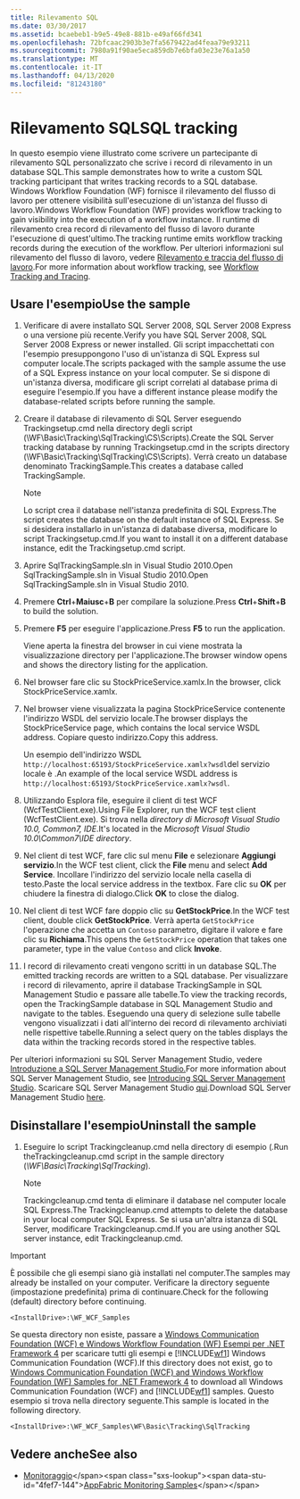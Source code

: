 ```yaml
---
title: Rilevamento SQL
ms.date: 03/30/2017
ms.assetid: bcaebeb1-b9e5-49e8-881b-e49af66fd341
ms.openlocfilehash: 72bfcaac2903b3e7fa5679422ad4feaa79e93211
ms.sourcegitcommit: 7980a91f90ae5eca859db7e6bfa03e23e76a1a50
ms.translationtype: MT
ms.contentlocale: it-IT
ms.lasthandoff: 04/13/2020
ms.locfileid: "81243180"
---
```

# <a name="sql-tracking"></a><span data-ttu-id="4fef7-102">Rilevamento SQL</span><span class="sxs-lookup"><span data-stu-id="4fef7-102">SQL tracking</span></span>

<span data-ttu-id="4fef7-103">In questo esempio viene illustrato come scrivere un partecipante di rilevamento SQL personalizzato che scrive i record di rilevamento in un database SQL.</span><span class="sxs-lookup"><span data-stu-id="4fef7-103">This sample demonstrates how to write a custom SQL tracking participant that writes tracking records to a SQL database.</span></span> <span data-ttu-id="4fef7-104">Windows Workflow Foundation (WF) fornisce il rilevamento del flusso di lavoro per ottenere visibilità sull'esecuzione di un'istanza del flusso di lavoro.</span><span class="sxs-lookup"><span data-stu-id="4fef7-104">Windows Workflow Foundation (WF) provides workflow tracking to gain visibility into the execution of a workflow instance.</span></span> <span data-ttu-id="4fef7-105">Il runtime di rilevamento crea record di rilevamento del flusso di lavoro durante l'esecuzione di quest'ultimo.</span><span class="sxs-lookup"><span data-stu-id="4fef7-105">The tracking runtime emits workflow tracking records during the execution of the workflow.</span></span> <span data-ttu-id="4fef7-106">Per ulteriori informazioni sul rilevamento del flusso di lavoro, vedere [Rilevamento e traccia del flusso di lavoro](../workflow-tracking-and-tracing.md).</span><span class="sxs-lookup"><span data-stu-id="4fef7-106">For more information about workflow tracking, see [Workflow Tracking and Tracing](../workflow-tracking-and-tracing.md).</span></span>

## <a name="use-the-sample"></a><span data-ttu-id="4fef7-107">Usare l'esempio</span><span class="sxs-lookup"><span data-stu-id="4fef7-107">Use the sample</span></span>

1. <span data-ttu-id="4fef7-108">Verificare di avere installato SQL Server 2008, SQL Server 2008 Express o una versione più recente.</span><span class="sxs-lookup"><span data-stu-id="4fef7-108">Verify you have SQL Server 2008, SQL Server 2008 Express or newer installed.</span></span> <span data-ttu-id="4fef7-109">Gli script impacchettati con l'esempio presuppongono l'uso di un'istanza di SQL Express sul computer locale.</span><span class="sxs-lookup"><span data-stu-id="4fef7-109">The scripts packaged with the sample assume the use of a SQL Express instance on your local computer.</span></span> <span data-ttu-id="4fef7-110">Se si dispone di un'istanza diversa, modificare gli script correlati al database prima di eseguire l'esempio.</span><span class="sxs-lookup"><span data-stu-id="4fef7-110">If you have a different instance please modify the database-related scripts before running the sample.</span></span>

2. <span data-ttu-id="4fef7-111">Creare il database di rilevamento di SQL Server eseguendo Trackingsetup.cmd nella directory degli script (\WF\Basic\Tracking\SqlTracking\CS\Scripts).</span><span class="sxs-lookup"><span data-stu-id="4fef7-111">Create the SQL Server tracking database by running Trackingsetup.cmd in the scripts directory (\WF\Basic\Tracking\SqlTracking\CS\Scripts).</span></span> <span data-ttu-id="4fef7-112">Verrà creato un database denominato TrackingSample.</span><span class="sxs-lookup"><span data-stu-id="4fef7-112">This creates a database called TrackingSample.</span></span>

   > [!NOTE]
   > <span data-ttu-id="4fef7-113">Lo script crea il database nell'istanza predefinita di SQL Express.</span><span class="sxs-lookup"><span data-stu-id="4fef7-113">The script creates the database on the default instance of SQL Express.</span></span> <span data-ttu-id="4fef7-114">Se si desidera installarlo in un'istanza di database diversa, modificare lo script Trackingsetup.cmd.</span><span class="sxs-lookup"><span data-stu-id="4fef7-114">If you want to install it on a different database instance, edit the Trackingsetup.cmd script.</span></span>

3. <span data-ttu-id="4fef7-115">Aprire SqlTrackingSample.sln in Visual Studio 2010.Open SqlTrackingSample.sln in Visual Studio 2010.</span><span class="sxs-lookup"><span data-stu-id="4fef7-115">Open SqlTrackingSample.sln in Visual Studio 2010.</span></span>

4. <span data-ttu-id="4fef7-116">Premere **Ctrl**+**Maiusc**+**B** per compilare la soluzione.</span><span class="sxs-lookup"><span data-stu-id="4fef7-116">Press **Ctrl**+**Shift**+**B** to build the solution.</span></span>

5. <span data-ttu-id="4fef7-117">Premere **F5** per eseguire l'applicazione.</span><span class="sxs-lookup"><span data-stu-id="4fef7-117">Press **F5** to run the application.</span></span>

   <span data-ttu-id="4fef7-118">Viene aperta la finestra del browser in cui viene mostrata la visualizzazione directory per l'applicazione.</span><span class="sxs-lookup"><span data-stu-id="4fef7-118">The browser window opens and shows the directory listing for the application.</span></span>

6. <span data-ttu-id="4fef7-119">Nel browser fare clic su StockPriceService.xamlx.</span><span class="sxs-lookup"><span data-stu-id="4fef7-119">In the browser, click StockPriceService.xamlx.</span></span>

7. <span data-ttu-id="4fef7-120">Nel browser viene visualizzata la pagina StockPriceService contenente l'indirizzo WSDL del servizio locale.</span><span class="sxs-lookup"><span data-stu-id="4fef7-120">The browser displays the StockPriceService page, which contains the local service WSDL address.</span></span> <span data-ttu-id="4fef7-121">Copiare questo indirizzo.</span><span class="sxs-lookup"><span data-stu-id="4fef7-121">Copy this address.</span></span>

   <span data-ttu-id="4fef7-122">Un esempio dell'indirizzo WSDL `http://localhost:65193/StockPriceService.xamlx?wsdl`del servizio locale è .</span><span class="sxs-lookup"><span data-stu-id="4fef7-122">An example of the local service WSDL address is `http://localhost:65193/StockPriceService.xamlx?wsdl`.</span></span>

8. <span data-ttu-id="4fef7-123">Utilizzando Esplora file, eseguire il client di test WCF (WcfTestClient.exe).</span><span class="sxs-lookup"><span data-stu-id="4fef7-123">Using File Explorer, run the WCF test client (WcfTestClient.exe).</span></span> <span data-ttu-id="4fef7-124">Si trova nella *directory di Microsoft Visual Studio 10.0, Common7, IDE*.</span><span class="sxs-lookup"><span data-stu-id="4fef7-124">It's located in the *Microsoft Visual Studio 10.0\Common7\IDE directory*.</span></span>

9. <span data-ttu-id="4fef7-125">Nel client di test WCF, fare clic sul menu **File** e selezionare **Aggiungi servizio**.</span><span class="sxs-lookup"><span data-stu-id="4fef7-125">In the WCF test client, click the **File** menu and select **Add Service**.</span></span> <span data-ttu-id="4fef7-126">Incollare l'indirizzo del servizio locale nella casella di testo.</span><span class="sxs-lookup"><span data-stu-id="4fef7-126">Paste the local service address in the textbox.</span></span> <span data-ttu-id="4fef7-127">Fare clic su **OK** per chiudere la finestra di dialogo.</span><span class="sxs-lookup"><span data-stu-id="4fef7-127">Click **OK** to close the dialog.</span></span>

10. <span data-ttu-id="4fef7-128">Nel client di test WCF fare doppio clic su **GetStockPrice**.</span><span class="sxs-lookup"><span data-stu-id="4fef7-128">In the WCF test client, double click **GetStockPrice**.</span></span> <span data-ttu-id="4fef7-129">Verrà aperta `GetStockPrice` l'operazione che accetta un `Contoso` parametro, digitare il valore e fare clic su **Richiama**.</span><span class="sxs-lookup"><span data-stu-id="4fef7-129">This opens the `GetStockPrice` operation that takes one parameter, type in the value `Contoso` and click **Invoke**.</span></span>

11. <span data-ttu-id="4fef7-130">I record di rilevamento creati vengono scritti in un database SQL.</span><span class="sxs-lookup"><span data-stu-id="4fef7-130">The emitted tracking records are written to a SQL database.</span></span> <span data-ttu-id="4fef7-131">Per visualizzare i record di rilevamento, aprire il database TrackingSample in SQL Management Studio e passare alle tabelle.</span><span class="sxs-lookup"><span data-stu-id="4fef7-131">To view the tracking records, open the TrackingSample database in SQL Management Studio and navigate to the tables.</span></span> <span data-ttu-id="4fef7-132">Eseguendo una query di selezione sulle tabelle vengono visualizzati i dati all'interno dei record di rilevamento archiviati nelle rispettive tabelle.</span><span class="sxs-lookup"><span data-stu-id="4fef7-132">Running a select query on the tables displays the data within the tracking records stored in the respective tables.</span></span>

   <span data-ttu-id="4fef7-133">Per ulteriori informazioni su SQL Server Management Studio, vedere [Introduzione a SQL Server Management Studio.](/sql/ssms/sql-server-management-studio-ssms)</span><span class="sxs-lookup"><span data-stu-id="4fef7-133">For more information about SQL Server Management Studio, see [Introducing SQL Server Management Studio](/sql/ssms/sql-server-management-studio-ssms).</span></span> <span data-ttu-id="4fef7-134">Scaricare SQL Server Management Studio [qui](https://aka.ms/ssmsfullsetup).</span><span class="sxs-lookup"><span data-stu-id="4fef7-134">Download SQL Server Management Studio [here](https://aka.ms/ssmsfullsetup).</span></span>

## <a name="uninstall-the-sample"></a><span data-ttu-id="4fef7-135">Disinstallare l'esempio</span><span class="sxs-lookup"><span data-stu-id="4fef7-135">Uninstall the sample</span></span>

1. <span data-ttu-id="4fef7-136">Eseguire lo script Trackingcleanup.cmd nella directory di esempio (*.*</span><span class="sxs-lookup"><span data-stu-id="4fef7-136">Run theTrackingcleanup.cmd script in the sample directory (*\WF\Basic\Tracking\SqlTracking*).</span></span>

    > [!NOTE]
    > <span data-ttu-id="4fef7-137">Trackingcleanup.cmd tenta di eliminare il database nel computer locale SQL Express.</span><span class="sxs-lookup"><span data-stu-id="4fef7-137">The Trackingcleanup.cmd attempts to delete the database in your local computer SQL Express.</span></span> <span data-ttu-id="4fef7-138">Se si usa un'altra istanza di SQL Server, modificare Trackingcleanup.cmd.</span><span class="sxs-lookup"><span data-stu-id="4fef7-138">If you are using another SQL server instance, edit Trackingcleanup.cmd.</span></span>

> [!IMPORTANT]
> <span data-ttu-id="4fef7-139">È possibile che gli esempi siano già installati nel computer.</span><span class="sxs-lookup"><span data-stu-id="4fef7-139">The samples may already be installed on your computer.</span></span> <span data-ttu-id="4fef7-140">Verificare la directory seguente (impostazione predefinita) prima di continuare.</span><span class="sxs-lookup"><span data-stu-id="4fef7-140">Check for the following (default) directory before continuing.</span></span>
>
> `<InstallDrive>:\WF_WCF_Samples`
>
> <span data-ttu-id="4fef7-141">Se questa directory non esiste, passare a [Windows Communication Foundation (WCF) e Windows Workflow Foundation (WF) Esempi per .NET Framework 4](https://www.microsoft.com/download/details.aspx?id=21459) per scaricare tutti gli esempi e [!INCLUDE[wf1](../../../../includes/wf1-md.md)] Windows Communication Foundation (WCF).</span><span class="sxs-lookup"><span data-stu-id="4fef7-141">If this directory does not exist, go to [Windows Communication Foundation (WCF) and Windows Workflow Foundation (WF) Samples for .NET Framework 4](https://www.microsoft.com/download/details.aspx?id=21459) to download all Windows Communication Foundation (WCF) and [!INCLUDE[wf1](../../../../includes/wf1-md.md)] samples.</span></span> <span data-ttu-id="4fef7-142">Questo esempio si trova nella directory seguente.</span><span class="sxs-lookup"><span data-stu-id="4fef7-142">This sample is located in the following directory.</span></span>
>
> `<InstallDrive>:\WF_WCF_Samples\WF\Basic\Tracking\SqlTracking`

## <a name="see-also"></a><span data-ttu-id="4fef7-143">Vedere anche</span><span class="sxs-lookup"><span data-stu-id="4fef7-143">See also</span></span>

- <span data-ttu-id="4fef7-144">[Monitoraggio](https://docs.microsoft.com/previous-versions/appfabric/ff383407(v=azure.10))</span><span class="sxs-lookup"><span data-stu-id="4fef7-144">[AppFabric Monitoring Samples](https://docs.microsoft.com/previous-versions/appfabric/ff383407(v=azure.10))</span></span>
